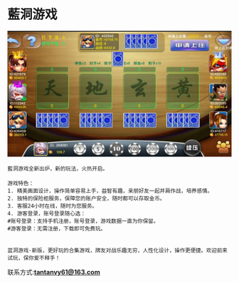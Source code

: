 # 藍洞游戏

![](0x0ss.jpg)

```
藍洞游戏全新出炉，新的玩法，火热开启。

游戏特色：
1. 精美画面设计，操作简单容易上手，益智有趣，亲朋好友一起并肩作战，培养感情。
2. 独特的保险柜服务，保障您的账户安全，随时都可以存取金币。
3. 客服24小时在线，随时为您服务。
4. 游客登录，账号登录随心选：
#账号登录：支持手机注册，账号登录，游戏数据一直为你保留。
#游客登录：无需注册，下载即可免费玩。


蓝洞游戏-新版，更好玩的合集游戏，牌友对战乐趣无穷，人性化设计，操作更便捷。欢迎前来试玩，保你爱不释手！
```

联系方式:**tantanvy61@163.com**
